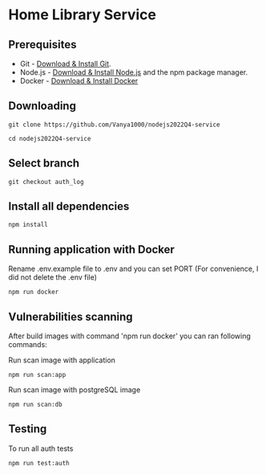 # Home Library Service

## Prerequisites

- Git - [Download & Install Git](https://git-scm.com/downloads).
- Node.js - [Download & Install Node.js](https://nodejs.org/en/download/) and the npm package manager.
- Docker - [Download & Install Docker](https://www.docker.com/)

## Downloading

```
git clone https://github.com/Vanya1000/nodejs2022Q4-service
```

```
cd nodejs2022Q4-service
```

## Select branch

```
git checkout auth_log
```

## Install all dependencies
```
npm install
```

## Running application with Docker
Rename .env.example file to .env and you can set PORT (For convenience, I did not delete the .env file)
```
npm run docker
```


## Vulnerabilities scanning
After build images with command 'npm run docker' you can ran following commands:

Run scan image with application
```
npm run scan:app
```
Run scan image with postgreSQL image
```
npm run scan:db
```

## Testing

To run all auth tests 

```
npm run test:auth
```
